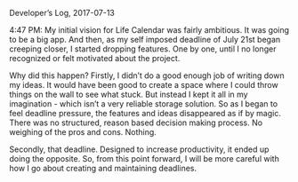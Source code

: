 Developer’s Log, 2017-07-13

4:47 PM: My initial vision for Life Calendar was fairly ambitious. It was going to be a big app. And then, as my self imposed deadline of July 21st began creeping closer, I started dropping features. One by one, until I no longer recognized or felt motivated about the project.

Why did this happen? Firstly, I didn’t do a good enough job of writing down my ideas. It would have been good to create a space where I could throw things on the wall to see what stuck. But instead I kept it all in my imagination - which isn’t a very reliable storage solution. So as I began to feel deadline pressure, the features and ideas disappeared as if by magic. There was no structured, reason based decision making process. No weighing of the pros and cons. Nothing.

Secondly, that deadline. Designed to increase productivity, it ended up doing the opposite. So, from this point forward, I will be more careful with how I go about creating and maintaining deadlines.
